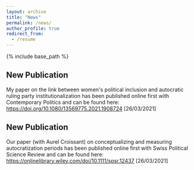 ```yaml
---
layout: archive
title: "News"
permalink: /news/
author_profile: true
redirect_from:
  - /resume
---
```


{% include base_path %}

New Publication
------

My paper on the link between women's political inclusion and autocratic ruling party institutionalization has been published online first with Contemporary Politics and can be found here: https://doi.org/10.1080/13569775.2021.1908724
[26/03/2021]

New Publication
------

Our paper (with Aurel Croissant) on conceptualizing and measuring autocratization periods has been published online first with Swiss Political Science Review and can be found here: https://onlinelibrary.wiley.com/doi/10.1111/spsr.12437
[26/03/2021]




